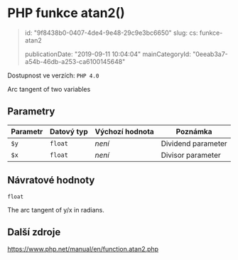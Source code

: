 PHP funkce atan2()
==================

> id: "9f8438b0-0407-4de4-9e48-29c9e3bc6650"
> slug:
> 	cs: funkce-atan2
>
> publicationDate: "2019-09-11 10:04:04"
> mainCategoryId: "0eeab3a7-a54b-46db-a253-ca6100145648"

Dostupnost ve verzích: `PHP 4.0`

Arc tangent of two variables


Parametry
--------------

| Parametr | Datový typ | Výchozí hodnota | Poznámka |
|-----|-----|-----|-----|
| `$y` | `float` | *není* | Dividend parameter |
| `$x` | `float` | *není* | Divisor parameter |


Návratové hodnoty
----------------

`float`

The arc tangent of y/x
in radians.

Další zdroje
------------

https://www.php.net/manual/en/function.atan2.php
